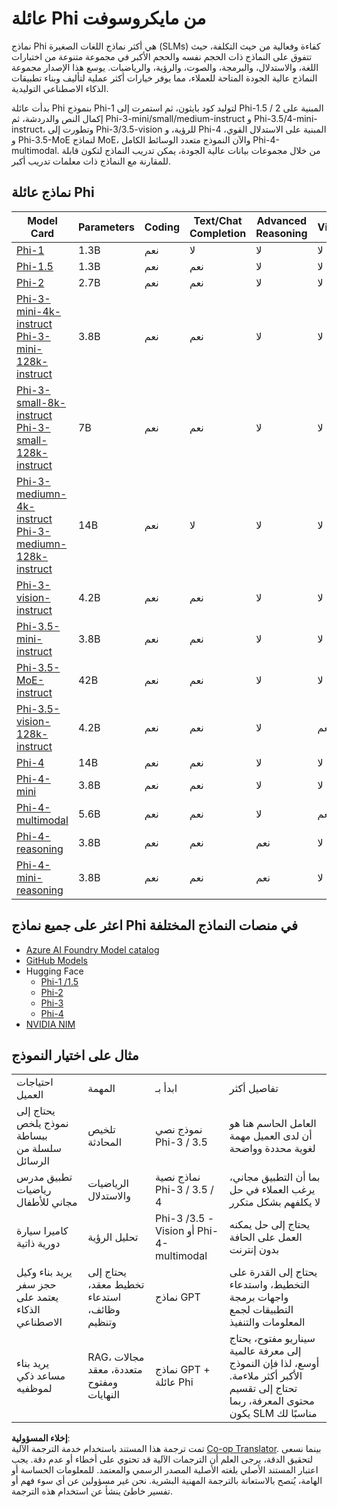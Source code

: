 <!--
CO_OP_TRANSLATOR_METADATA:
{
  "original_hash": "b5d936ffe4dfbab2244f6eb21b11f3b3",
  "translation_date": "2025-05-07T10:50:21+00:00",
  "source_file": "md/01.Introduction/01/01.PhiFamily.md",
  "language_code": "ar"
}
-->
# عائلة Phi من مايكروسوفت

نماذج Phi هي أكثر نماذج اللغات الصغيرة (SLMs) كفاءة وفعالية من حيث التكلفة، حيث تتفوق على النماذج ذات الحجم نفسه والحجم الأكبر في مجموعة متنوعة من اختبارات اللغة، والاستدلال، والبرمجة، والصوت، والرؤية، والرياضيات. يوسع هذا الإصدار مجموعة النماذج عالية الجودة المتاحة للعملاء، مما يوفر خيارات أكثر عملية لتأليف وبناء تطبيقات الذكاء الاصطناعي التوليدية.

بدأت عائلة Phi بنموذج Phi-1 لتوليد كود بايثون، ثم استمرت إلى Phi-1.5 / 2 المبنية على إكمال النص والدردشة، ثم Phi-3-mini/small/medium-instruct و Phi-3.5/4-mini-instruct، وتطورت إلى Phi-3/3.5-vision للرؤية، و Phi-4 المبنية على الاستدلال القوي، و Phi-3.5-MoE لنماذج MoE، والآن النموذج متعدد الوسائط الكامل Phi-4-multimodal. من خلال مجموعات بيانات عالية الجودة، يمكن تدريب النماذج لتكون قابلة للمقارنة مع النماذج ذات معلمات تدريب أكبر.

## نماذج عائلة Phi


<div style="font-size:8px">

| Model Card |Parameters|Coding|Text/Chat Completion|Advanced Reasoning| Vision | Audio | MoE
| - | -  | - | - |- |- |- |- |
|[Phi-1](https://huggingface.co/microsoft/phi-1)|1.3B| نعم| لا | لا |لا |لا |لا |
|[Phi-1.5](https://huggingface.co/microsoft/phi-1_5)|1.3B| نعم|نعم| لا |لا |لا |لا |
|[Phi-2](https://huggingface.co/microsoft/phi-1_5)|2.7B| نعم|نعم| لا |لا |لا |لا |
|[Phi-3-mini-4k-instruct](https://huggingface.co/microsoft/Phi-3-mini-4k-instruct)<br/>[Phi-3-mini-128k-instruct](https://huggingface.co/microsoft/Phi-3-mini-128k-instruct)|3.8B| نعم|نعم| لا |لا |لا |لا |
|[Phi-3-small-8k-instruct](https://huggingface.co/microsoft/Phi-3-small-8k-instruct)<br/>[Phi-3-small-128k-instruct](https://huggingface.co/microsoft/Phi-3-small-128k-instruct)<br/>|7B| نعم|نعم| لا |لا |لا |لا |
|[Phi-3-mediumn-4k-instruct](https://huggingface.co/microsoft/Phi-3-medium-4k-instruct)<br>[Phi-3-mediumn-128k-instruct](https://huggingface.co/microsoft/Phi-3-medium-128k-instruct)|14B|نعم|لا| لا |لا |لا |لا |
|[Phi-3-vision-instruct](https://huggingface.co/microsoft/Phi-3-vision-128k-instruct)|4.2B|نعم|نعم|لا |لا |لا |لا |
|[Phi-3.5-mini-instruct](https://huggingface.co/microsoft/Phi-3.5-mini-instruct)|3.8B|نعم|نعم| لا |لا |لا |لا |
|[Phi-3.5-MoE-instruct](https://huggingface.co/microsoft/Phi-3.5-MoE-instruct)|42B|نعم|نعم| لا |لا |لا |نعم |
|[Phi-3.5-vision-128k-instruct](https://huggingface.co/microsoft/Phi-3.5-vision-instruct)|4.2B|نعم|نعم| لا |نعم |لا |لا |
|[Phi-4](https://huggingface.co/microsoft/phi-4)|14B|نعم|نعم| لا |لا |لا |لا |
|[Phi-4-mini](https://huggingface.co/microsoft/Phi-4-mini-instruct)|3.8B|نعم|نعم| لا |لا |لا |لا |
|[Phi-4-multimodal](https://huggingface.co/microsoft/Phi-4-multimodal-instruct)|5.6B|نعم|نعم| لا |نعم |نعم |لا |
|[Phi-4-reasoning](../../../../../md/01.Introduction/01)|3.8B|نعم|نعم| نعم |لا |لا |لا |
|[Phi-4-mini-reasoning](../../../../../md/01.Introduction/01)|3.8B|نعم|نعم| نعم |لا |لا |لا |

</div>

## **اعثر على جميع نماذج Phi في منصات النماذج المختلفة**

- [Azure AI Foundry Model catalog](https://ai.azure.com/explore/models?selectedCollection=phi)
- [GitHub Models](https://github.com/marketplace?query=Phi&type=models)
- Hugging Face
  - [Phi-1 /1.5](https://huggingface.co/collections/microsoft/phi-1-6626e29134744e94e222d572)
  - [Phi-2](https://huggingface.co/microsoft/phi-2)
  - [Phi-3](https://huggingface.co/collections/microsoft/phi-3-6626e15e9585a200d2d761e3)
  - [Phi-4](https://huggingface.co/collections/microsoft/phi-4-677e9380e514feb5577a40e4) 
- [NVIDIA NIM](https://build.nvidia.com/search?q=Phi)
 

## مثال على اختيار النموذج

| | | | |
|-|-|-|-|
|احتياجات العميل|المهمة|ابدأ بـ|تفاصيل أكثر|
|يحتاج إلى نموذج يلخص ببساطة سلسلة من الرسائل|تلخيص المحادثة|نموذج نصي Phi-3 / 3.5|العامل الحاسم هنا هو أن لدى العميل مهمة لغوية محددة وواضحة|
|تطبيق مدرس رياضيات مجاني للأطفال|الرياضيات والاستدلال|نماذج نصية Phi-3 / 3.5 / 4|بما أن التطبيق مجاني، يرغب العملاء في حل لا يكلفهم بشكل متكرر|
|كاميرا سيارة دورية ذاتية|تحليل الرؤية|Phi-3 /3.5 -Vision أو Phi-4-multimodal|يحتاج إلى حل يمكنه العمل على الحافة بدون إنترنت|
|يريد بناء وكيل حجز سفر يعتمد على الذكاء الاصطناعي|يحتاج إلى تخطيط معقد، استدعاء وظائف، وتنظيم|نماذج GPT|يحتاج إلى القدرة على التخطيط، واستدعاء واجهات برمجة التطبيقات لجمع المعلومات والتنفيذ|
|يريد بناء مساعد ذكي لموظفيه|RAG، مجالات متعددة، معقد ومفتوح النهايات|نماذج GPT + عائلة Phi|سيناريو مفتوح، يحتاج إلى معرفة عالمية أوسع، لذا فإن النموذج الأكبر أكثر ملاءمة. تحتاج إلى تقسيم محتوى المعرفة، ربما يكون SLM مناسبًا لك|

**إخلاء المسؤولية**:  
تمت ترجمة هذا المستند باستخدام خدمة الترجمة الآلية [Co-op Translator](https://github.com/Azure/co-op-translator). بينما نسعى لتحقيق الدقة، يرجى العلم أن الترجمات الآلية قد تحتوي على أخطاء أو عدم دقة. يجب اعتبار المستند الأصلي بلغته الأصلية المصدر الرسمي والمعتمد. للمعلومات الحساسة أو الهامة، يُنصح بالاستعانة بالترجمة المهنية البشرية. نحن غير مسؤولين عن أي سوء فهم أو تفسير خاطئ ينشأ عن استخدام هذه الترجمة.